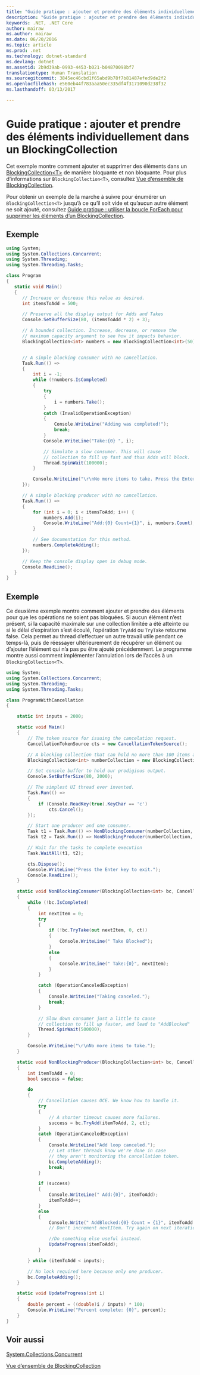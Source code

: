 ```yaml
---
title: "Guide pratique : ajouter et prendre des éléments individuellement dans un BlockingCollection"
description: "Guide pratique : ajouter et prendre des éléments individuellement dans un BlockingCollection"
keywords: .NET, .NET Core
author: mairaw
ms.author: mairaw
ms.date: 06/20/2016
ms.topic: article
ms.prod: .net
ms.technology: dotnet-standard
ms.devlang: dotnet
ms.assetid: 2b9d39ab-0993-4453-b021-b04870098bf7
translationtype: Human Translation
ms.sourcegitcommit: 3845ec46cbd1f65abd9b78f7b81487efed9de2f2
ms.openlocfilehash: e560eb44f783aaa50ec335df4f3171090d238f32
ms.lasthandoff: 03/13/2017

---
```


# <a name="how-to-add-and-take-items-individually-from-a-blockingcollection"></a>Guide pratique : ajouter et prendre des éléments individuellement dans un BlockingCollection

Cet exemple montre comment ajouter et supprimer des éléments dans un [BlockingCollection&lt;T&gt;](https://docs.microsoft.com/dotnet/core/api/System.Collections.Concurrent.BlockingCollection-1) de manière bloquante et non bloquante. Pour plus d’informations sur `BlockingCollection<T>`, consultez [Vue d’ensemble de BlockingCollection](blockingcollection-overview.md). 

Pour obtenir un exemple de la marche à suivre pour énumérer un `BlockingCollection<T>` jusqu’à ce qu’il soit vide et qu’aucun autre élément ne soit ajouté, consultez [Guide pratique : utiliser la boucle ForEach pour supprimer les éléments d’un BlockingCollection](how-to-use-foreach-to-remove.md).

## <a name="example"></a>Exemple

```csharp
using System;
using System.Collections.Concurrent;
using System.Threading;
using System.Threading.Tasks;

class Program
{
   static void Main()
   {
      // Increase or decrease this value as desired.
      int itemsToAdd = 500;

      // Preserve all the display output for Adds and Takes
      Console.SetBufferSize(80, (itemsToAdd * 2) + 3);

      // A bounded collection. Increase, decrease, or remove the
      // maximum capacity argument to see how it impacts behavior.
      BlockingCollection<int> numbers = new BlockingCollection<int>(50);


      // A simple blocking consumer with no cancellation.
      Task.Run(() =>
      {
          int i = -1;
          while (!numbers.IsCompleted)
          {
              try
              {
                  i = numbers.Take();
              }
              catch (InvalidOperationException)
              {
                  Console.WriteLine("Adding was completed!");
                  break;
              }
              Console.WriteLine("Take:{0} ", i);

              // Simulate a slow consumer. This will cause
              // collection to fill up fast and thus Adds will block.
              Thread.SpinWait(100000);
          }

          Console.WriteLine("\r\nNo more items to take. Press the Enter key to exit.");
      });

      // A simple blocking producer with no cancellation.
      Task.Run(() =>
      {
          for (int i = 0; i < itemsToAdd; i++) {
              numbers.Add(i);
              Console.WriteLine("Add:{0} Count={1}", i, numbers.Count);
          }

          // See documentation for this method.
          numbers.CompleteAdding();
      });

      // Keep the console display open in debug mode.
      Console.ReadLine();
   }
}

```

## <a name="example"></a>Exemple

Ce deuxième exemple montre comment ajouter et prendre des éléments pour que les opérations ne soient pas bloquées. Si aucun élément n’est présent, si la capacité maximale sur une collection limitée a été atteinte ou si le délai d’expiration s’est écoulé, l’opération `TryAdd` ou `TryTake` retourne false. Cela permet au thread d’effectuer un autre travail utile pendant ce temps-là, puis de réessayer ultérieurement de récupérer un élément ou d’ajouter l’élément qui n’a pas pu être ajouté précédemment. Le programme montre aussi comment implémenter l’annulation lors de l’accès à un `BlockingCollection<T>`.

```csharp
using System;
using System.Collections.Concurrent;
using System.Threading;
using System.Threading.Tasks;

class ProgramWithCancellation
{

    static int inputs = 2000;

    static void Main()
    {
        // The token source for issuing the cancelation request.
        CancellationTokenSource cts = new CancellationTokenSource();

        // A blocking collection that can hold no more than 100 items at a time.
        BlockingCollection<int> numberCollection = new BlockingCollection<int>(100);

        // Set console buffer to hold our prodigious output.
        Console.SetBufferSize(80, 2000);

        // The simplest UI thread ever invented.
        Task.Run(() =>
        {
            if (Console.ReadKey(true).KeyChar == 'c')
                cts.Cancel();
        });

        // Start one producer and one consumer.
        Task t1 = Task.Run(() => NonBlockingConsumer(numberCollection, cts.Token));
        Task t2 = Task.Run(() => NonBlockingProducer(numberCollection, cts.Token));

        // Wait for the tasks to complete execution
        Task.WaitAll(t1, t2);

        cts.Dispose();
        Console.WriteLine("Press the Enter key to exit.");
        Console.ReadLine();
    }

    static void NonBlockingConsumer(BlockingCollection<int> bc, CancellationToken ct)
    {
        while (!bc.IsCompleted)
        {
            int nextItem = 0;
            try
            {
                if (!bc.TryTake(out nextItem, 0, ct))
                {
                    Console.WriteLine(" Take Blocked");
                }
                else
                {
                    Console.WriteLine(" Take:{0}", nextItem);
                }
            }

            catch (OperationCanceledException)
            {
                Console.WriteLine("Taking canceled.");
                break;
            }

            // Slow down consumer just a little to cause
            // collection to fill up faster, and lead to "AddBlocked"
            Thread.SpinWait(500000);
        }

        Console.WriteLine("\r\nNo more items to take.");
    }

    static void NonBlockingProducer(BlockingCollection<int> bc, CancellationToken ct)
    {
        int itemToAdd = 0;
        bool success = false;

        do
        {
            // Cancellation causes OCE. We know how to handle it.
            try
            {
                // A shorter timeout causes more failures.
                success = bc.TryAdd(itemToAdd, 2, ct);
            }
            catch (OperationCanceledException)
            {
                Console.WriteLine("Add loop canceled.");
                // Let other threads know we're done in case
                // they aren't monitoring the cancellation token.
                bc.CompleteAdding();
                break;
            }

            if (success)
            {
                Console.WriteLine(" Add:{0}", itemToAdd);
                itemToAdd++;
            }
            else
            {
                Console.Write(" AddBlocked:{0} Count = {1}", itemToAdd.ToString(), bc.Count);
                // Don't increment nextItem. Try again on next iteration.

                //Do something else useful instead.
                UpdateProgress(itemToAdd);
            }

        } while (itemToAdd < inputs);

        // No lock required here because only one producer.
        bc.CompleteAdding();
    }

    static void UpdateProgress(int i)
    {
        double percent = ((double)i / inputs) * 100;
        Console.WriteLine("Percent complete: {0}", percent);
    }
}

```

## <a name="see-also"></a>Voir aussi

[System.Collections.Concurrent](https://docs.microsoft.com/dotnet/core/api/System.Collections.Concurrent)

[Vue d’ensemble de BlockingCollection](blockingcollection-overview.md)

